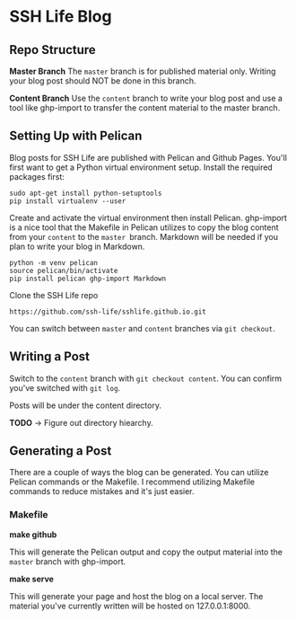 # SSH Life Blog

## Repo Structure
**Master Branch**
The `master` branch is for published material only. Writing your blog post should NOT be done in this branch.

**Content Branch**
Use the `content` branch to write your blog post and use a tool like ghp-import to transfer the content material to the master branch.

## Setting Up with Pelican
Blog posts for SSH Life are published with Pelican and Github Pages. You'll first want to get a Python virtual environment setup. Install the required packages first:

```
sudo apt-get install python-setuptools
pip install virtualenv --user
```

Create and activate the virtual environment then install Pelican. ghp-import is a nice tool that the Makefile in Pelican utilizes to copy the blog content from your `content` to the `master `branch. Markdown will be needed if you plan to write your blog in Markdown.
```
python -m venv pelican
source pelican/bin/activate
pip install pelican ghp-import Markdown

```

Clone the SSH Life repo
```
https://github.com/ssh-life/sshlife.github.io.git
```

You can switch between `master` and `content` branches via `git checkout`.

## Writing a Post
Switch to the `content` branch with `git checkout content`. You can confirm you've switched with `git log`.

Posts will be under the content directory.

**TODO** -> Figure out directory hiearchy.


## Generating a Post
There are a couple of ways the blog can be generated. You can utilize Pelican commands or the Makefile. I recommend utilizing Makefile commands to reduce mistakes and it's just easier.

### Makefile
**make github**

This will generate the Pelican output and copy the output material into the `master` branch with ghp-import. 

**make serve**

This will generate your page and host the blog on a local server. The material you've currently written will be hosted on 127.0.0.1:8000.
